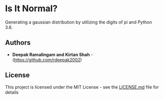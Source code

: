 # Is It Normal?

Generating a gaussian distribution by utilizing the digits of pi and Python 3.6.

## Authors

* **Deepak Ramalingam and Kirtan Shah** - (https://github.com/rdeepak2002)

## License

This project is licensed under the MIT License - see the [LICENSE.md](LICENSE.md) file for details
